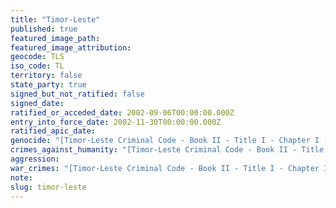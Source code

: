 ```yaml
---
title: "Timor-Leste"
published: true
featured_image_path:
featured_image_attribution:
geocode: TLS
iso_code: TL
territory: false
state_party: true
signed_but_not_ratified: false
signed_date:
ratified_or_acceded_date: 2002-09-06T00:00:00.000Z
entry_into_force_date: 2002-11-30T00:00:00.000Z
ratified_apic_date:
genocide: "[Timor-Leste Criminal Code - Book II - Title I - Chapter I - Article 123](https://iccdb.hrlc.net/data/doc/387/keyword/46/)"
crimes_against_humanity: "[Timor-Leste Criminal Code - Book II - Title I - Chapter I - Article 124](https://iccdb.hrlc.net/data/doc/387/keyword/13/)"
aggression:
war_crimes: "[Timor-Leste Criminal Code - Book II - Title I - Chapter I - Article 125-130](https://iccdb.hrlc.net/data/doc/387/keyword/145/)"
note:
slug: timor-leste
---
```

